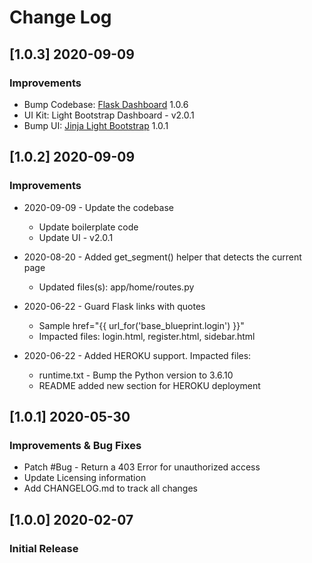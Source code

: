 # Change Log

## [1.0.3] 2020-09-09
### Improvements

- Bump Codebase: [Flask Dashboard](https://github.com/app-generator/boilerplate-code-flask-dashboard) 1.0.6
- UI Kit: Light Bootstrap Dashboard - v2.0.1
- Bump UI: [Jinja Light Bootstrap](https://github.com/app-generator/jinja-light-bootstrap) 1.0.1

## [1.0.2] 2020-09-09
### Improvements

- 2020-09-09 - Update the codebase
    - Update boilerplate code
    - Update UI - v2.0.1

- 2020-08-20 - Added get_segment() helper that detects the current page
    - Updated files(s): app/home/routes.py

- 2020-06-22 - Guard Flask links with quotes
    - Sample href="{{ url_for('base_blueprint.login') }}"
    - Impacted files: login.html, register.html, sidebar.html

- 2020-06-22 - Added HEROKU support. Impacted files:
    - runtime.txt - Bump the Python version to 3.6.10
    - README added new section for HEROKU deployment

## [1.0.1] 2020-05-30
### Improvements & Bug Fixes

- Patch #Bug - Return a 403 Error for unauthorized access
- Update Licensing information
- Add CHANGELOG.md to track all changes

## [1.0.0] 2020-02-07
### Initial Release
